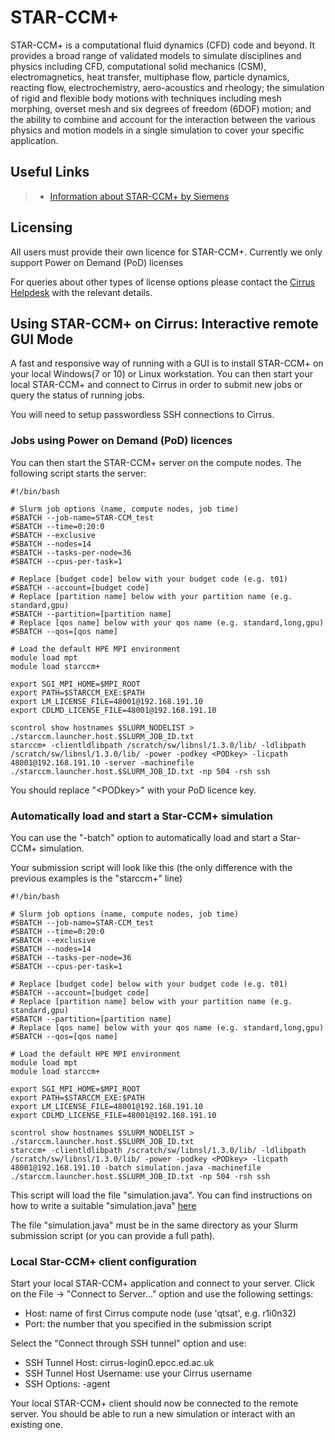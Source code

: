 # STAR-CCM+

STAR-CCM+ is a computational fluid dynamics (CFD) code and beyond. It
provides a broad range of validated models to simulate disciplines and
physics including CFD, computational solid mechanics (CSM),
electromagnetics, heat transfer, multiphase flow, particle dynamics,
reacting flow, electrochemistry, aero-acoustics and rheology; the
simulation of rigid and flexible body motions with techniques including
mesh morphing, overset mesh and six degrees of freedom (6DOF) motion;
and the ability to combine and account for the interaction between the
various physics and motion models in a single simulation to cover your
specific application.

## Useful Links

> - [Information about STAR-CCM+ by
>   Siemens](https://mdx.plm.automation.siemens.com/star-ccm-plus)

## Licensing

All users must provide their own licence for STAR-CCM+. Currently we
only support Power on Demand (PoD) licenses

For queries about other types of license options please contact the
[Cirrus Helpdesk](mailto:support@cirrus.ac.uk) with the relevant
details.

## Using STAR-CCM+ on Cirrus: Interactive remote GUI Mode

A fast and responsive way of running with a GUI is to install STAR-CCM+
on your local Windows(7 or 10) or Linux workstation. You can then start
your local STAR-CCM+ and connect to Cirrus in order to submit new jobs
or query the status of running jobs.

You will need to setup passwordless SSH connections to Cirrus.

### Jobs using Power on Demand (PoD) licences

You can then start the STAR-CCM+ server on the compute nodes. The
following script starts the server:

    #!/bin/bash

    # Slurm job options (name, compute nodes, job time)
    #SBATCH --job-name=STAR-CCM_test
    #SBATCH --time=0:20:0
    #SBATCH --exclusive
    #SBATCH --nodes=14
    #SBATCH --tasks-per-node=36
    #SBATCH --cpus-per-task=1

    # Replace [budget code] below with your budget code (e.g. t01)
    #SBATCH --account=[budget code]
    # Replace [partition name] below with your partition name (e.g. standard,gpu)
    #SBATCH --partition=[partition name]
    # Replace [qos name] below with your qos name (e.g. standard,long,gpu)
    #SBATCH --qos=[qos name]

    # Load the default HPE MPI environment
    module load mpt
    module load starccm+

    export SGI_MPI_HOME=$MPI_ROOT
    export PATH=$STARCCM_EXE:$PATH
    export LM_LICENSE_FILE=48001@192.168.191.10
    export CDLMD_LICENSE_FILE=48001@192.168.191.10

    scontrol show hostnames $SLURM_NODELIST > ./starccm.launcher.host.$SLURM_JOB_ID.txt
    starccm+ -clientldlibpath /scratch/sw/libnsl/1.3.0/lib/ -ldlibpath /scratch/sw/libnsl/1.3.0/lib/ -power -podkey <PODkey> -licpath 48001@192.168.191.10 -server -machinefile ./starccm.launcher.host.$SLURM_JOB_ID.txt -np 504 -rsh ssh 

You should replace "<PODkey\>" with your PoD licence key.

### Automatically load and start a Star-CCM+ simulation

You can use the "-batch" option to automatically load and start a
Star-CCM+ simulation.

Your submission script will look like this (the only difference with the
previous examples is the "starccm+" line)

    #!/bin/bash

    # Slurm job options (name, compute nodes, job time)
    #SBATCH --job-name=STAR-CCM_test
    #SBATCH --time=0:20:0
    #SBATCH --exclusive
    #SBATCH --nodes=14
    #SBATCH --tasks-per-node=36
    #SBATCH --cpus-per-task=1

    # Replace [budget code] below with your budget code (e.g. t01)
    #SBATCH --account=[budget code]
    # Replace [partition name] below with your partition name (e.g. standard,gpu)
    #SBATCH --partition=[partition name]
    # Replace [qos name] below with your qos name (e.g. standard,long,gpu)
    #SBATCH --qos=[qos name]

    # Load the default HPE MPI environment
    module load mpt
    module load starccm+

    export SGI_MPI_HOME=$MPI_ROOT
    export PATH=$STARCCM_EXE:$PATH
    export LM_LICENSE_FILE=48001@192.168.191.10
    export CDLMD_LICENSE_FILE=48001@192.168.191.10

    scontrol show hostnames $SLURM_NODELIST > ./starccm.launcher.host.$SLURM_JOB_ID.txt
    starccm+ -clientldlibpath /scratch/sw/libnsl/1.3.0/lib/ -ldlibpath /scratch/sw/libnsl/1.3.0/lib/ -power -podkey <PODkey> -licpath 48001@192.168.191.10 -batch simulation.java -machinefile ./starccm.launcher.host.$SLURM_JOB_ID.txt -np 504 -rsh ssh

This script will load the file "simulation.java". You can find
instructions on how to write a suitable "simulation.java"
[here](https://mdx.plm.automation.siemens.com/star-ccm-plus)

The file "simulation.java" must be in the same directory as your Slurm
submission script (or you can provide a full path).

### Local Star-CCM+ client configuration

Start your local STAR-CCM+ application and connect to your server. Click
on the File -\> "Connect to Server..." option and use the following
settings:

- Host: name of first Cirrus compute node (use 'qtsat', e.g. r1i0n32)
- Port: the number that you specified in the submission script

Select the "Connect through SSH tunnel" option and use:

- SSH Tunnel Host: cirrus-login0.epcc.ed.ac.uk
- SSH Tunnel Host Username: use your Cirrus username
- SSH Options: -agent

Your local STAR-CCM+ client should now be connected to the remote
server. You should be able to run a new simulation or interact with an
existing one.
